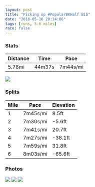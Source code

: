 ```yaml
---
layout: post
title: "Picking up #PopularBKHalf Bib"
date: "2018-05-16 20:14:06"
tags: [runs, 5-6 miles]
race: false
---
```


### Stats

| Distance | Time | Pace |
|----------|------|------|
|5.78mi|44m37s|7m44s/mi|

<img src='https://maps.googleapis.com/maps/api/staticmap?maptype=roadmap&path=enc:a{hwFzocbMnNj_Cc@}BxBuA~@|BYlMqElAlBd`@aC~Ah@jO{BbAxA~ZwBvAHtK{B~@n@vJcCtATrGkCj@pA|]_ClUiC|Nk\thAwDnEoMrEwAvc@j@fAsKreAuHwBiKgIwDc@_BpE}CkA&key=AIzaSyC1MId7bFpkLXNAaYhBSTb8jLyiSqzbDtM&size=800x800&markers=color:yellow|label:S|40.68289,-73.91502&markers=color:green|label:F|40.699889999999996,-73.99852999999997'>

### Splits

| Mile | Pace | Elevation |
|------|------|-----------|
|1|7m45s/mi|8.5ft|
|2|7m30s/mi|-5.6ft|
|3|7m41s/mi|20.7ft|
|4|7m27s/mi|-38.1ft|
|5|7m59s/mi|31.8ft|
|6|8m03s/mi|-65.6ft|

### Photos
<img src='https://dgtzuqphqg23d.cloudfront.net/M8pq2xfRLKLAeNzHORse0hE9qome3OBzzyMA7pKEvI8-575x768.jpg'>

<img src='https://dgtzuqphqg23d.cloudfront.net/wmWYzfqVay6GMMk-8RUgOiAph96RXc4AIARbUIBNHhw-768x576.jpg'>

<img src='https://dgtzuqphqg23d.cloudfront.net/D27HUfyDAuIpo9xYSDeoFtQzCnElhka9QHJAa8yHkxU-576x768.jpg'>
